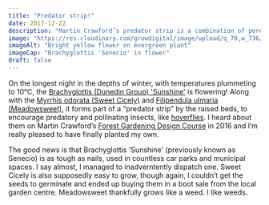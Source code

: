 ```yaml
---
title: "Predator strip!"
date: 2017-12-22
description: "Martin Crawford’s predator strip is a combination of perennial flowering plants to attract predatory and pollinating insects"
image: "https://res.cloudinary.com/growdigital/image/upload/q_70,w_736/v1543958912/brachyglottis-38350635275.jpg"
imageAlt: "Bright yellow flower on evergreen plant"
imageCap: "Brachyglottis 'Senecio' in flower"
draft: false
---
```


On the longest night in the depths of winter, with temperatures plummeting to 10°C, the [Brachyglottis (Dunedin Group) 'Sunshine'](http://ow.ly/u9rm30hrbpU) is flowering! Along with the [Myrrhis odorata (Sweet Cicely)](http://www.pfaf.org/user/plant.aspx?LatinName=Myrrhis+odorata) and [Filipendula ulmaria (Meadowsweet)](http://www.pfaf.org/user/Plant.aspx?LatinName=Filipendula+ulmaria), it forms part of a “predator strip” by the raised beds, to encourage predatory and pollinating insects, like [hoverflies](https://en.wikipedia.org/wiki/Hoverfly). I heard about them on Martin Crawford’s [Forest Gardening Design Course](https://www.agroforestry.co.uk/product/forest-gardening-food-forests-design-course/) in 2016 and I’m really pleased to have finally planted my own.

The good news is that Brachyglottis 'Sunshine' (previously known as Senecio) is as tough as nails, used in countless car parks and municipal spaces. I say almost, I managed to inadverntently dispatch one. Sweet Cicely is also supposedly easy to grow, though again, I couldn’t get the seeds to germinate and ended up buying them in a boot sale from the local garden centre. Meadowsweet thankfully grows like a weed. I like weeds.
